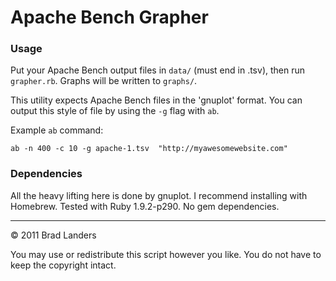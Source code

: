 # Apache Bench Grapher #


### Usage ###

Put your Apache Bench output files in `data/` (must end in .tsv), then run `grapher.rb`. Graphs will be written to `graphs/`.

This utility expects Apache Bench files in the 'gnuplot' format. You can output this style of file by using the `-g` flag with `ab`.

Example `ab` command:

    ab -n 400 -c 10 -g apache-1.tsv  "http://myawesomewebsite.com"

### Dependencies ###

All the heavy lifting here is done by gnuplot. I recommend installing with Homebrew. Tested with Ruby 1.9.2-p290. No gem dependencies.

----

© 2011 Brad Landers

You may use or redistribute this script however you like. You do not have to keep the copyright intact.